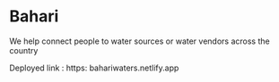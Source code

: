 # Bahari


We help connect people to water sources or water vendors across the country


Deployed link : https: bahariwaters.netlify.app
